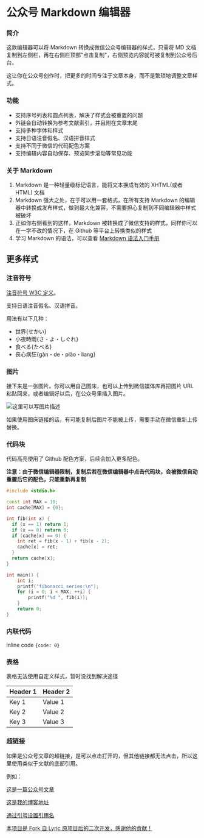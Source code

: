 # 公众号 Markdown 编辑器

### 简介

这款编辑器可以将 Markdown 转换成微信公众号编辑器的样式，只需将 MD 文档复制到左侧栏，再在右侧栏顶部"点击复制"，右侧预览内容就可被复制到公众号后台。

这让你在公众号创作时，把更多的时间专注于文章本身，而不是繁琐地调整文章样式。


### 功能

- 支持序号列表和圆点列表，解决了样式会被重置的问题
- 外链会自动转换为参考文献索引，并且附在文章末尾
- 支持多种字体和样式
- 支持日语注音假名、汉语拼音样式
- 支持不同于微信的代码配色方案
- 支持编辑内容自动保存、预览同步滚动等常见功能

### 关于 Markdown

1. Markdown 是一种轻量级标记语言，能将文本换成有效的 XHTML(或者HTML) 文档
2. Markdown 强大之处，在于可以用一套格式，在所有支持 Markdown 的编辑器中转换成发布样式，做到最大化兼容，不需要担心复制到不同编辑器中样式被破坏
3. 正如你右侧看到的这样，Markdown 被转换成了微信支持的样式，同样你可以在一字不改的情况下，在 Github 等平台上转换类似的样式
4. 学习 Markdown 的语法，可以查看 [Markdown 语法入门手册](https://www.w3cschool.cn/markdownyfsm/markdownyfsm-odm6256r.html)

## 更多样式

### 注音符号

[注音符号 W3C 定义](http://www.w3.org/TR/ruby/)。

支持日语注音假名、汉语拼音。

用法有以下几种：

* 世界{せかい}
* 小夜時雨{さ・よ・しぐれ}
* 食べる{たべる}
* 丧心病狂{gàn・de・piào・liang}

### 图片

接下来是一张图片。你可以用自己图床，也可以上传到微信媒体库再把图片 URL
粘贴回来，或者编辑好以后，在公众号里插入图片。

![这里可以写图片描述](https://spring.hhui.top/spring-blog/css/images/avatar.jpg)

如果使用图床链接的话，有可能复制后图片不能被上传，需要手动在微信重新上传替换。

### 代码块

代码高亮使用了 Github 配色方案，后续会加入更多配色。

**注意：由于微信编辑器限制，复制后若在微信编辑器中点击代码块，会被微信自动重置后它的配色，只能重新再复制**

```cpp
#include <stdio.h>

const int MAX = 10;
int cache[MAX] = {0};

int fib(int x) {
  if (x == 1) return 1;
  if (x == 0) return 0;
  if (cache[x] == 0) {
    int ret = fib(x - 1) + fib(x - 2);
    cache[x] = ret;
  }
  return cache[x];
}

int main() {
    int i;
    printf("fibonacci series:\n");
    for (i = 0; i < MAX; ++i) {
        printf("%d ", fib(i));
    }
    return 0;
}
```

### 内联代码

inline code `{code: 0}`

### 表格

表格无法使用自定义样式，暂时没找到解决途径

| Header 1 | Header 2 |
| --- | --- |
| Key 1 | Value 1 |
| Key 2 | Value 2 |
| Key 3 | Value 3 |

### 超链接

如果是公众号文章的超链接，是可以点击打开的，但其他链接都无法点击，所以这里使用类似于文献的底部引用。

例如：

[这是一篇公众号文章](https://mp.weixin.qq.com/s?__biz=MzU3MTAzNTMzMQ==&mid=2247487303&idx=1&sn=42618a82d7362bbe83da7c6b25fe229e)

[这是我的博客地址](http://blog.hhui.top)

[通过引号设置引用名](https://blog.hhui.top "这是自定义的引用名")

[本项目是 Fork 自 Lyric 原项目后的二次开发，感谢他的贡献！](https://github.com/lyricat/wechat-format "原项目代码库")
